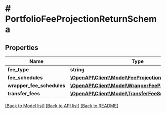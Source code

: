 # # PortfolioFeeProjectionReturnSchema

## Properties

Name | Type | Description | Notes
------------ | ------------- | ------------- | -------------
**fee_type** | **string** |  |
**fee_schedules** | [**\OpenAPI\Client\Model\FeeProjectionDataSchema[]**](FeeProjectionDataSchema.md) |  | [optional]
**wrapper_fee_schedules** | [**\OpenAPI\Client\Model\WrapperFeeProjectionSchema[]**](WrapperFeeProjectionSchema.md) |  | [optional]
**transfer_fees** | [**\OpenAPI\Client\Model\TransferFeeSchema[]**](TransferFeeSchema.md) |  | [optional]

[[Back to Model list]](../../README.md#models) [[Back to API list]](../../README.md#endpoints) [[Back to README]](../../README.md)
